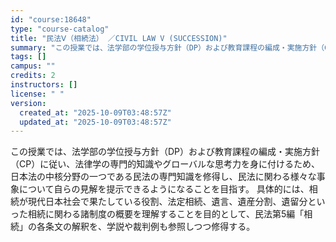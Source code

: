 ```yaml
---
id: "course:18648"
type: "course-catalog"
title: "民法Ⅴ（相続法） ／CIVIL LAW V (SUCCESSION)"
summary: "この授業では、法学部の学位授与方針（DP）および教育課程の編成・実施方針（CP）に従い、法律学の専門的知識やグローバルな思考力を身に付けるため、日本法の中核分野の一つである民法の専門知識を修得し、民法に関わる様々な事象について自らの見解を提…"
tags: []
campus: ""
credits: 2
instructors: []
license: " "
version:
  created_at: "2025-10-09T03:48:57Z"
  updated_at: "2025-10-09T03:48:57Z"
---
```


この授業では、法学部の学位授与方針（DP）および教育課程の編成・実施方針（CP）に従い、法律学の専門的知識やグローバルな思考力を身に付けるため、日本法の中核分野の一つである民法の専門知識を修得し、民法に関わる様々な事象について自らの見解を提示できるようになることを目指す。 具体的には、相続が現代日本社会で果たしている役割、法定相続、遺言、遺産分割、遺留分といった相続に関わる諸制度の概要を理解することを目的として、民法第5編「相続」の各条文の解釈を、学説や裁判例も参照しつつ修得する。
